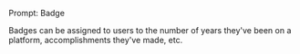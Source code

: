 Prompt: Badge

Badges can be assigned to users to the number of years they've been on a platform, accomplishments they've made, etc.
